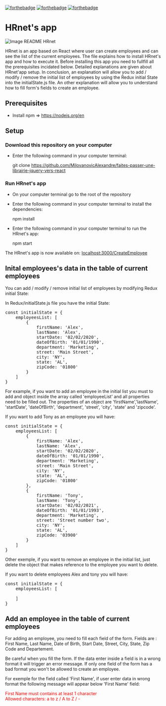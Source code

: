 [![forthebadge](https://forthebadge.com/images/badges/made-with-javascript.svg)](https://forthebadge.com)
[![forthebadge](https://forthebadge.com/images/badges/uses-css.svg)](https://forthebadge.com)
[![forthebadge](https://forthebadge.com/images/badges/uses-html.svg)](https://forthebadge.com)

# HRnet's app

<img onerror="this.onerror=null; this.src='image_README_HRnet.png';" src='src/Assets/image_README_HRnet.png' alt='Image README HRnet' title='image_README_HRnet'/>

HRnet is an app based on React where user can create employees and can see the list of the current employees.
The file explains how to install HRnet's app and how to execute it.
Before installing this app you need to fullfill all the prerequisites incidated below.
Detailed explanations are given about HRnet'app setup.
In conclusion, an explanation will allow you to add / modify / remove the initial list of employees by using
the Redux initial State into the initialState.js file. An other explanation will allow you to understand how
to fill form's fields to create an employee.

## Prerequisites

- Install npm => <a href='https://nodejs.org/en'>https://nodejs.org/en</a>

## Setup

### Download this repository on your computer

- Enter the following command in your computer terminal:

    git clone https://github.com/MilovanovicAlexandre/faites-passer-une-librairie-jquery-vers-react

### Run HRnet's app

- On your computer terminal go to the root of the repository

- Enter the following command in your computer terminal to install the dependencies:

    npm install

- Enter the following command in your computer terminal to run the HRnet's app:

    npm start

The HRnet's app is now available on: <a href='localhost:3000/CreateEmployee'>localhost:3000/CreateEmployee</a>

## Inital employees's data in the table of current employees

You can add / modify / remove initial list of employees by modifying Redux initial State:

In Redux/initialState.js file you have the initial State:

<pre>
const initialState = {
    employeesList: [
        {
            firstName: 'Alex',
            lastName: 'Alex',
            startDate: '02/02/2020',
            dateOfBirth: '01/01/1990',
            department: 'Marketing',
            street: 'Main Street',
            city: 'NY',
            state: 'AL',
            zipCode: '01800'
        }
    ]
}
</pre>

For example, if you want to add an employee in the initial list you must to add and object inside the array called 'employeeList' and all properties need to be filled out. The properties of an object are 'firstName','lastName',
'startDate', 'dateOfBirth', 'department', 'street', 'city', 'state' and 'zipcode'.

If you want to add Tony as an employee you will have:

<pre>
const initialState = {
    employeesList: [
        {
            firstName: 'Alex',
            lastName: 'Alex',
            startDate: '02/02/2020',
            dateOfBirth: '01/01/1990',
            department: 'Marketing',
            street: 'Main Street',
            city: 'NY',
            state: 'AL',
            zipCode: '01800'
        },
        {      
            firstName: 'Tony',
            lastName: 'Tony',
            startDate: '02/02/2021',
            dateOfBirth: '01/01/1993',
            department: 'Marketing',
            street: 'Street number two',
            city: 'NY',
            state: 'AL',
            zipCode: '03900'
        }
    ]
}
</pre>

Other exemple, if you want to remove an employee in the initial list, just delete the object that makes reference to the
employee you want to delete.

If you want to delete employees Alex and tony you will have:

<pre>
const initialState = {
    employeesList: [
        
    ]
}
</pre>

## Add an employee in the table of current employees

For adding an employee, you need to fill each field of the form.
Fields are : First Name, Last Name, Date of Birth, Start Date, Street, City, State, Zip Code and Departement.

Be careful when you fill the form. If the data enter inside a field is in a wrong format it will trigger an error message.
If only one field of the form has a bad format you won't be allowed to create an employee.

For exemple for the field called 'First Name', if user enter data in wrong format the following message will appear
below 'First Name' field:

<span style='color:red;'>First Name must contains at least 1 character</span><br />
<span style='color:red;'>Allowed characters: a to z / A to Z / -</span>
